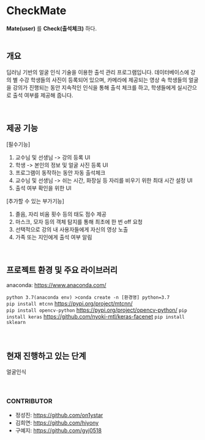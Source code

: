 # CheckMate
**Mate(user)** 를
**Check(출석체크)** 하다.  
<br>  

## 개요
 딥러닝 기반의 얼굴 인식 기술을 이용한 출석 관리 프로그램입니다. 데이터베이스에 강의 별 수강 학생들의 사진이 등록되어 있으며, 카메라에 제공되는 영상 속 학생들의 얼굴을 강의가 진행되는 동안 지속적인 인식을 통해 출석 체크를 하고, 학생들에게 실시간으로 출석 여부를 제공해 줍니다. 

<br>

## 제공 기능
[필수기능]
1.	교수님 및 선생님 -> 강의 등록 UI
2.	학생 -> 본인의 정보 및 얼굴 사진 등록 UI
3.	프로그램이 동작하는 동안 자동 출석체크
4.	교수님 및 선생님 -> 쉬는 시간, 화장실 등 자리를 비우기 위한 최대 시간 설정 UI
5.	출석 여부 확인을 위한 UI  

[추가할 수 있는 부가기능]
1.	졸음, 자리 비움 횟수 등의 태도 점수 제공
2.	마스크, 모자 등의 객체 탐지를 통해 최초에 한 번 off 요청
3.	선택적으로 강의 내 사용자들에게 자신의 영상 노출
4. 가족 또는 지인에게 출석 여부 알림  

<br>

## 프로젝트 환경 및 주요 라이브러리
anaconda: <https://www.anaconda.com/>  

```python 3.7(anaconda env) >conda create -n [환경명] python=3.7```  
```pip install mtcnn``` <https://pypi.org/project/mtcnn/>  
```pip install opencv-python``` <https://pypi.org/project/opencv-python/>
```pip install keras``` <https://github.com/nyoki-mtl/keras-facenet>
```pip install sklearn```
<br>
<br>
<br>

## 현재 진행하고 있는 단계
얼굴인식 
<br>
<br>
<br>
  
### CONTRIBUTOR
* 정성진: <https://github.com/on1ystar>
* 김희연: <https://github.com/hiyony>
* 구예지: <https://github.com/gyj0518>
